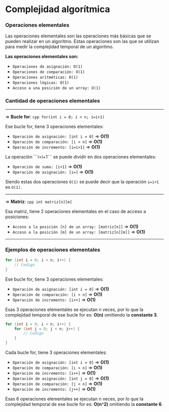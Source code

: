 # Complejidad algorítmica

### Operaciones elementales

Las operaciones elementales son las operaciones más básicas que se pueden realizar en un algoritmo. Estas operaciones son las que se utilizan para medir la complejidad temporal de un algoritmo.

**Las operaciones elementales son:**

- ```Operaciones de asignación: O(1)```
- ```Operaciones de comparación: O(1)```
- ```Operaciones aritméticas: O(1)```
- ```Operaciones lógicas: O(1)```
- ```Acceso a una posición de un array: O(1)```

### Cantidad de operaciones elementales

---

=> **Bucle for**: ```cpp for(int i = 0; i < n; i=i+1)```

Ese bucle for, tiene 3 operaciones elementales:
- ```Operación de asignación: [int i = 0]``` => **O(1)**
- ```Operación de comparación: [i < n]``` => **O(1)**
- ```Operación de incremento: [i=i+1]``` => **O(1)**

La operaciòn ´´´i=i+1´´´ se puede dividir en dos operaciones elementales:
- ```Operación de suma: [i+1]``` => **O(1)**
- ```Operación de asignación: [i=]``` => **O(1)**
  
Siendo estas dos operaciones ```O(1)``` se puede decir que la operación ```i=i+1``` es ```O(1)```.

---

=> **Matriz**: ```cpp int matriz[n][m]```

Esa matriz, tiene 2 operaciones elementales en el caso de acceso a posiciones:

- ```Acceso a la posición [n] de un array: [matriz[n]]``` => **O(1)**
- ```Acceso a la posición [m] de un array: [matriz[n][m]]``` => **O(1)**

---

### Ejemplos de operaciones elementales

```c
for (int i = 0; i < n; i++) {
    // Codigo
}
```

Ese bucle for, tiene 3 operaciones elementales:
- ```Operación de asignación: [int i = 0]``` => **O(1)**
- ```Operación de comparación: [i < n]``` => **O(1)**
- ```Operación de incremento: [i++]``` => **O(1)**

Esas 3 operaciones elementales se ejecutan n veces, por lo que la complejidad temporal de ese bucle for es: **O(n)** omitiendo la **constante 3**.


```c
for (int i = 0; i < n; i++) {
    for (int j = 0; j < n; j++) {
        // Codigo
    }
}
```

Cada bucle for, tiene 3 operaciones elementales:
- ```Operación de asignación: [int i = 0]``` => **O(1)**
- ```Operación de comparación: [i < n]``` => **O(1)**
- ```Operación de incremento: [i++]``` => **O(1)**
- ```Operación de asignación: [int j = 0]``` => **O(1)**
- ```Operación de comparación: [j < n]``` => **O(1)**
- ```Operación de incremento: [j++]``` => **O(1)**

Esas 6 operaciones elementales se ejecutan n veces, por lo que la complejidad temporal de ese bucle for es: **O(n^2)** omitiendo la **constante 6**.
